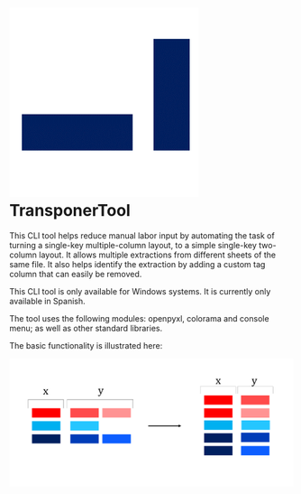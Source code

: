 # ![alt text](https://github.com/ff-ss/TransponerTool/blob/master/static/logo.png "Logotype")  TransponerTool


This CLI tool helps reduce manual labor input by automating the task of turning a single-key multiple-column layout, to a simple single-key two-column layout. It allows multiple extractions from different sheets of the same file. It also helps identify the extraction by adding a custom tag column that can easily be removed.

This CLI tool is only available for Windows systems.
It is currently only available in Spanish.

The tool uses the following modules: openpyxl, colorama and console menu; as well as other standard libraries.


The basic functionality is illustrated here:

![alt text](https://github.com/ff-ss/TransponerTool/blob/master/static/func.png "Multi-column to Two-column")

